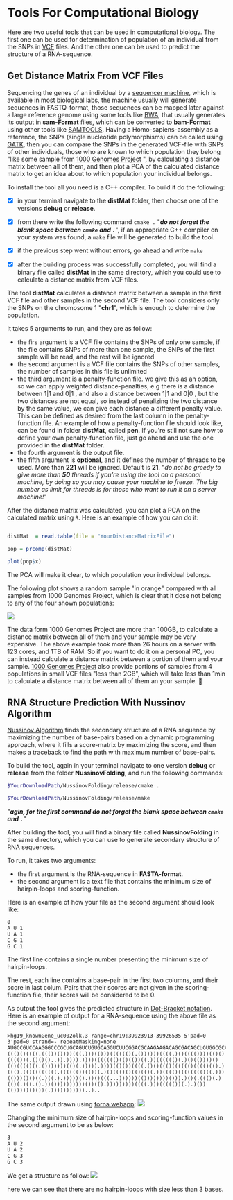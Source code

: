 # Tools For Computational Biology

Here are two useful tools that can be used in computational biology. The first one can be used for determination of population of an individual from the SNPs in [VCF](https://en.wikipedia.org/wiki/Variant_Call_Format) files. And the other one can be used to predict the structure of a RNA-sequence.






## Get Distance Matrix From VCF Files

Sequencing the genes of an individual by a [sequencer machine](https://en.wikipedia.org/wiki/DNA_sequencer), which is available in most biological labs, the machine usually will generate sequences in FASTQ-format, those sequences can be mapped later against a large reference genome using some tools like [BWA](http://bio-bwa.sourceforge.net/bwa.shtml), that usually generates its output in **sam-Format** files, which can be converted to **bam-Format** using other tools like [SAMTOOLS](http://www.htslib.org/doc/). Having a Homo-sapiens-assembly as a reference, the SNPs (single nucleotide polymorphisms) can be called using [GATK](https://software.broadinstitute.org/gatk/documentation/tooldocs/current/org_broadinstitute_hellbender_tools_walkers_haplotypecaller_HaplotypeCaller.php), then you can compare the SNPs in the generated VCF-file with SNPs of other individuals, those who are known to which population they belong "like some sample from [1000 Genomes Project](https://www.internationalgenome.org) ", by calculating a distance matrix between all of them, and then plot a PCA of the calculated distance matrix to get an idea about to which population your individual belongs.

To install the tool all you need is a C++ compiler. To build it do the following:

- [x] in your terminal navigate to the **distMat** folder, then choose one of the versions **debug** or **release**.

- [x] from there write the following command `cmake .` "**_do not forget the blank space between `cmake` and `.`_**", if an appropriate C++ compiler on your system was found, a `make` file will be generated to build the tool.

- [x] if the previous step went without errors, go ahead and write `make`
- [x] after the building process was successfully completed, you will find a binary file called **distMat** in the same directory, which you could use to calculate a distance matrix from VCF files.


The tool **distMat** calculates a distance matrix between a sample in the first VCF file and other samples in the second VCF file. The tool considers only the SNPs on the chromosome 1 "**chr1**", which is enough to determine the population.

It takes 5 arguments to run, and they are as follow:

* the firs argument is a VCF file contains the SNPs of only one sample, if the file contains SNPs of more than one sample, the SNPs of the first sample will be read, and the rest will be ignored 
* the second argument is a VCF file contains the SNPs of other samples, the number of samples in this file is unlimited 
* the third argument is a penalty-function file. we give this as an option, so we can apply weighted distance-penalties, e.g there is a distance between 1|1 and 0|1 , and also a distance between 1|1 and 0|0 , but the two distances are not equal, so instead of penalizing the two distance by the same value, we can give each distance a different penalty value. This can be defined as desired from the last column in the penalty-function file.  An example of how a penalty-function file should look like, can be found in folder **distMat**, called **pen**. If you're still not sure how to define your own penalty-function file, just go ahead and use the one provided in the **distMat** folder.
* the fourth argument is the output file.
* the fifth argument is **optional**, and it defines the number of threads to be used. More than **221** will be ignored. Default is **21**. "_do not be greedy to give more than **50** threads if you're using the tool on a personal machine, by doing so you may cause your machine to freeze. The big number as limit for threads is for those who want to run it on a server machine!_"

After the distance matrix was calculated, you can plot a PCA on the calculated matrix using `R`. 
Here is an example of how you can do it:


```R

distMat  = read.table(file = "YourDistanceMatrixFile")

pop = prcomp(distMat)

plot(pop$x)


```

The PCA will make it clear, to which population your individual belongs.

The following plot shows a random sample "in orange" compared with all samples from 1000 Genomes Project, which is clear that it dose not belong to any of the four shown populations:

![](examples/pca_1000.png)

The data form 1000 Genomes Project are more than 100GB, to calculate a distance matrix between all of them and your sample may be very expensive. The above example took more than 26 hours on a server with 123 cores, and 1TB of RAM. So if you want to do it on a personal PC, you can instead calculate a distance matrix between a portion of them and your sample. [1000 Genomes Project](https://www.internationalgenome.org) also provide portions of samples from 4 populations in small VCF files "less than 2GB", which will take less than 1min to calculate a distance matrix between all of them an your sample. :camel:




## RNA Structure Prediction With Nussinov Algorithm


[Nussinov Algorithm](http://math.mit.edu/classes/18.417/Slides/rna-prediction-nussinov.pdf) finds the secondary structure of a RNA sequence by maximizing the number of base-pairs based on a dynamic programming approach, where it fills a score-matrix by maximizing the score, and then makes a traceback to find the path with maximum number of base-pairs.

To build the tool, again in your terminal navigate to one version **debug** or **release** from the folder **NussinovFolding**, and run the following commands:

```bash
$YourDownloadPath/NussinovFolding/release/cmake .

$YourDownloadPath/NussinovFolding/release/make

```

 "**_agin, for the first command do not forget the blank space between `cmake` and `.`_**"

 
 After building the tool, you will find a binary file called **NussinovFolding** in the same directory, which you can use to generate secondary structure of RNA sequences.
 
 To run, it takes two arguments:

 * the first argument is the RNA-sequence in **FASTA-format**.
 * the second argument is a text file that contains the minimum size of hairpin-loops and scoring-function.

 Here is an example of how your file as the second argument should look like:

```
0
A U 1
U A 1
C G 1
G C 1
```
The first line contains a single number presenting the minimum size of hairpin-loops.

The rest, each line contains a base-pair in the first two columns, and their score in last colum. Pairs that their scores are not given in the scoring-function file, their scores will be
considered to be 0.

As output the tool gives the predicted structure in [Dot-Bracket notation](http://projects.binf.ku.dk/pgardner/bralibase/RNAformats.html). Here is an example of output for a RNA-sequence using the above file as the second argument:

```
>hg19_knownGene_uc002olk.3 range=chr19:39923913-39926535 5'pad=0 3'pad=0 strand=- repeatMasking=none
AUGCCGUCCAAGGGCCCGCUGCAGUCUGUGCAGGUCUUCGGACGCAAGAAGACAGCGACAGCUGUGGCGCACUGCAAACGCGGCAAUGGUCUCAUCAAGGUGAACGGGCGGCCCCUGGAGAUGAUUGAGCCGCGCACGCUACAGUACAAGCUGCUGGAGCCAGUUCUGCUUCUCGGCAAGGAGCGAUUUGCUGGUGUAGACAUCCGUGUCCGUGUAAAGGGUGGUGGUCACGUGGCCCAGAUUUAUGCUAUCCGUCAGUCCAUCUCCAAAGCCCUGGUGGCCUAUUACCAGAAAUAUGUGGAUGAGGCUUCCAAGAAGGAGAUCAAAGACAUCCUCAUCCAGUAUGACCGGACCCUGCUGGUAGCUGACCCUCGUCGCUGCGAGUCCAAAAAGUUUGGAGGCCCUGGUGCCCGCGCUCGCUACCAGAAAUCCUACCGAUAA
((()()((((.((())())))(((.)))(()))(((((()(.())))))((((.)()(((())))(()()(((())(.()()()..)).)))).))))((((((()(()(())((.))(((((()(.)()(())))()(()(((()((.()))))))(()(.))))).))))(()())((((.()()((()(((((()(((()(().)((().(()((((((((.(((((())(())(.)()((()()(()(()(.))(((()(((((((()((.)))(()))()()((.)((.).)))))().))()(((...))))))(())))))))())).)()(.((()(.)(()(.)((.().))())))))))))())(().)))))))))((((.)))((((())(.).)())(()))))()())(.)))))))))))..)..
```

The same output drawn using [forna webapp](http://nibiru.tbi.univie.ac.at/forna/):
![](examples/rna_out1.png)

Changing the minimum size of hairpin-loops and scoring-function values in the second argument to be as below:
```
3
A U 2
U A 2
C G 3
G C 3
```
We get a structure as follow:
![](examples/rna_out2.png)

here we can see that there are no hairpin-loops with size less than 3 bases.

